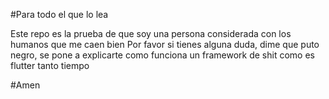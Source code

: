 #Para todo el que lo lea

Este repo es la prueba de que soy una persona considerada con los humanos que me caen bien 
Por favor si tienes alguna duda, dime que puto negro, se pone a explicarte como funciona un framework de shit como es flutter tanto tiempo

#Amen


